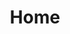 ---
title: Home
layout: home
articles:
    -  title: Criminaliteit tijdens de Covid-19 periode
       markdown: |
            We leven in een bijzondere tijd. De pandemie heeft ons hard getroffen, vooral onze gezondheid. Hierdoor hebben wij ons op vele vlakken moeten aanpassen. Het virus was ook een harde klap voor de criminaliteit, waardoor een verandering in de criminaliteitcijfers is opgetreden.
            
            De zakkenrollerij is gedaald en het aantal inbraken is verminderd, maar jammer genoeg is hierdoor een nieuwe deur geopend voor criminelen, namelijk cybercrime. Opgelicht worden op het internet is een ervaring die je niemand gunt.

            We nemen je mee in de cijfers en de verhalen van gedupeerden en stellen je graag op de hoogte van wat er precies veranderd is.
cijfers_articles:
    - markdown: |
        ## Uit cijfers van de politie blijkt dat er 
        ### 590498
        
        gedupeerden van criminaliteit waren tijdens de pandemie. Dit is een weergave van de hoeveelheid mensen die getroffen zijn door verschillende misdaden. COVID-19 heeft veel economische en humanitaire verliezen veroorzaakt. Daarnaast heeft het virus een grote impact op de ontwikkeling van criminaliteit in Nederland.
    - markdown: |
        ### 8512
        gevallen hiervan waren Cybercrime. Op basis van de politiecijfers van Januari tot November 2020 zien we dat deze 3 misdaden tijdens de corona opvallend veranderd zijn. 
        
        Niet alle criminelen zijn inactief door de pandemie. Het aantal fraudegevallen is sterk toegenomen. Vergeleken met voor de COVID-19 uitbraak.


stackedbar_articles: 
  - markdown: |
      ### -75.1%
      Tijdens de lockdown wordt er veel minder zakkenrollerij bij de politie gemeld. Of het nou komt door het gebrek aan evenementen, legere winkelstraten of doordat zelfs criminelen liever anderhalve meter afstand houden.
  - markdown: |
      ### -60.2%
      De pandemie heeft ook een positief effect gehad: het aantal inbraken is sterk gedaald. Nu we allemaal veel meer thuiswerken, zijn er minder mogelijkheden voor inbrekers om ongezien een huis binnen te komen.
  - markdown: |
      ### 174.3%
      Cybercriminelen proberen op verschillende manieren te profiteren van de coronacrisis. Sinds maatregelen zijn genomen om verspreiding van het coronavirus tegen te gaan is het digitale verkeer sterk toegenomen. Deze crisis heeft bij veel mensen onzekerheid gebracht en een dringende behoefte aan informatie, wat een gunstige combinatie is voor cybercriminelen.
stories: 
    - title: >- 
        Oma Truus(81) via WhatsApp opgelicht voor 14.000 euro: "Ze is in één dag al haar geld kwijt".
      markdown: | 
        Goedwillend als ik ben, maakte ik verschillende keren geld over naar mijn dochter Elles, die hier via WhatsApp ‘om vroeg’. Althans, dat dacht ik. Elles bleek de in totaal overgemaakte **€14.000** echter nooit te hebben ontvangen… En ze had er ook niet om gevraagd.
      audio: /img/truus.m4a
    - title: >- 
        Huibert werd slachtoffer van datingfraude: ’voor 16.000 euro opgelicht’.
      markdown: | 
        Ik kwam net uit een langdurige relatie. En met 55 jaar begint de tijd te dringen om mijn kinderwens nog eens uit te laten komen. Via de datingwebsite Plenty of Fish kwam ik Anna tegen. Anna wist precies hoe ze haar slachtoffer moest bespelen. “Ze paste iedere keer haar profiel een klein beetje aan, zodat het steeds meer ging lijken op mijn ideale toekomstplaatje. We hadden het helemaal bedacht. Zij zou hierheen komen, en dan zouden we ons vestigen in België.”

        Alle contact was digitaal, want een videogesprek hadden we nooit gehad, laat staan een ontmoeting in het echt. Eén keer belden ze, zo’n 50 seconden. “Dat vond ik wel vreemd, maar ze had altijd een smoesje klaar. Een slechte connectie, geen beltegoed, of ze zat in Dubai waar skypen niet toegestaan was. Ik was graag naar Turkije gevlogen, maar dat hield ze af.”

        Toch liet ik mij meeslepen in een online verliefdheid.
      audio: /img/huibert.oga
    - title: >- 
        Nando’s vader werd kaalgeplukt door criminelen via truc: ‘Hij is €27.500 euro kwijt’
      markdown: | 
        “Afgelopen maandag kreeg ik een telefoontje. Op mijn telefoonscherm plopte het nummer van ‘ING Helpdesk’ op. Ik nam op en kreeg ene Ingrid aan de lijn van de ING.”

        “Het zijn zware professionals. De vrouw praatte heel keurig en beschaafd en ondertussen werd ik ontzettend bang gemaakt. Zo beweerde de vrouw dat er op meerdere plekken in het land op mijn betaalrekening ingelogd was en dat er geprobeerd werd om **€2000** over te maken naar Oekraïne en dat ik maar één ding kon doen: alles veiligstellen op een zogenoemde kluisrekening. 
        
        ”Als ik dat niet deed, dan werd mijn rekening leeggeplunderd, waarschuwde de vrouw. Ik moest al mijn geld van mijn spaarrekening overmaken naar mijn betaalrekening. Ook moest ik mijn daglimiet aanpassen. De vrouw bleef maar op me inpraten. Ik deed dit om mijn geld veilig te stellen. Maar in werkelijkheid was al mijn geld in een uur tijd in handen van criminelen gevallen. Ik had geen cent meer, zelfs niet voor boodschappen.”

        “Ik zou eind dit jaar met pensioen gaan en nu ben ik alles kwijt wat ik heel mijn leven heb opgebouwd. Ik ben er echt kapot van. Dit mag niet nog meer mensen overkomen.”
      audio: /img/nando.m4a
    - title: >- 
        Twan (15) spaarde maanden voor een PlayStation 5 maar komt nu bedrogen uit: ‘Ik voel me stom’.
      markdown: | 
        Ik had er maanden voor gespaard en was dolgelukkig toen ik op internet de nieuwe PlayStation 5 had besteld, maar ik kwam er bedrogen uit. Op de website PS5online.nl gaf ik **€500** uit voor de nieuwe spelcomputer, maar ik begon argwaan te ruiken toen het oorverdovend stil bleef. "Ik ben heel boos. Nu wil ik anderen waarschuwen."

        Inmiddels is de website offline gehaald. "Naar mijn geld kan ik nu wel fluiten. Dat besef ik ook wel".
      audio: /img/twan.m4a
pay_off_markdown: |
    Bent u of is iemand in uw omgeving slachtoffer van cybercrime? Of kent u personen die zich bezighouden met criminele digitale activiteiten? Doe dan [aangifte](https://www.politie.nl/aangifte-of-melding-doen) bij de politie.
---